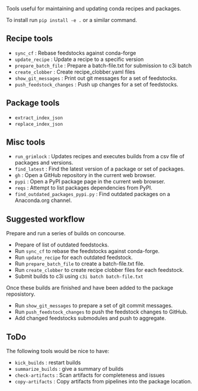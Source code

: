 Tools useful for maintaining and updating conda recipes and packages.

To install run `pip install -e .` or a similar command.

Recipe tools
------------

* `sync_cf` : Rebase feedstocks against conda-forge
* `update_recipe` : Update a recipe to a specific version
* `prepare_batch_file` : Prepare a batch-file.txt for submission to c3i batch
* `create_clobber` : Create recipe_clobber.yaml files
* `show_git_messages` : Print out git messages for a set of feedstocks.
* `push_feedstock_changes` : Push up changes for a set of feedstocks.

Package tools
-------------

* `extract_index_json`
* `replace_index_json`

Misc tools
----------
* `run_grimlock` : Updates recipes and executes builds from a csv file of packages and versions.
* `find_latest` : Find the latest version of a package or set of packages.
* `gh` : Open a GitHub repository in the current web browser.
* `pypi` : Open a PyPI package page in the current web browser.
* `reqs` : Attempt to list packages dependencies from PyPI.
* `find_outdated_packages_pypi.py` : Find outdated packages on a Anaconda.org channel.


Suggested workflow
------------------

Prepare and run a series of builds on concourse.

* Prepare of list of outdated feedstocks.
* Run `sync_cf` to rebase the feedstocks against conda-forge.
* Run `update_recipe` for each outdated feedstock.
* Run `prepare_batch_file` to create a batch-file.txt file.
* Run `create_clobber` to create recipe clobber files for each feedstock.
* Submit builds to c3i using `c3i batch batch-file.txt` 

Once these builds are finished and have been added to the package reposistory.

* Run `show_git_messages` to prepare a set of git commit messages.
* Run `push_feedstock_changes` to push the feedstock changes to GitHub.
* Add changed feedstocks submodules and push to aggregate.


ToDo
----
The following tools would be nice to have:

* `kick_builds` : restart builds
* `summarize_builds` : give a summary of builds
* `check-artifacts` : Scan artifacts for completeness and issues
* `copy-artifacts` : Copy artifacts from pipelines into the package location.

